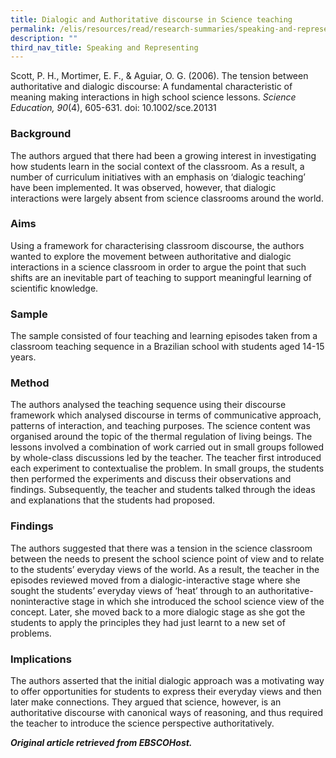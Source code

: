 ```yaml
---
title: Dialogic and Authoritative discourse in Science teaching
permalink: /elis/resources/read/research-summaries/speaking-and-representing/dialogic-authoritative-discourse/
description: ""
third_nav_title: Speaking and Representing
---
```

Scott, P. H., Mortimer, E. F., & Aguiar, O. G. (2006). The tension between authoritative and dialogic discourse: A fundamental characteristic of meaning making interactions in high school science lessons. _Science Education, 90_(4), 605-631. doi: 10.1002/sce.20131

### Background

The authors argued that there had been a growing interest in investigating how students learn in the social context of the classroom. As a result, a number of curriculum initiatives with an emphasis on ‘dialogic teaching’ have been implemented. It was observed, however, that dialogic interactions were largely absent from science classrooms around the world.

### Aims

Using a framework for characterising classroom discourse, the authors wanted to explore the movement between authoritative and dialogic interactions in a science classroom in order to argue the point that such shifts are an inevitable part of teaching to support meaningful learning of scientific knowledge.

### Sample

The sample consisted of four teaching and learning episodes taken from a classroom teaching sequence in a Brazilian school with students aged 14-15 years.

### Method

The authors analysed the teaching sequence using their discourse framework which analysed discourse in terms of communicative approach, patterns of interaction, and teaching purposes. The science content was organised around the topic of the thermal regulation of living beings. The lessons involved a combination of work carried out in small groups followed by whole-class discussions led by the teacher. The teacher first introduced each experiment to contextualise the problem. In small groups, the students then performed the experiments and discuss their observations and findings. Subsequently, the teacher and students talked through the ideas and explanations that the students had proposed.

### Findings

The authors suggested that there was a tension in the science classroom between the needs to present the school science point of view and to relate to the students’ everyday views of the world. As a result, the teacher in the episodes reviewed moved from a dialogic-interactive stage where she sought the students’ everyday views of ‘heat’ through to an authoritative-noninteractive stage in which she introduced the school science view of the concept. Later, she moved back to a more dialogic stage as she got the students to apply the principles they had just learnt to a new set of problems.

### Implications

The authors asserted that the initial dialogic approach was a motivating way to offer opportunities for students to express their everyday views and then later make connections. They argued that science, however, is an authoritative discourse with canonical ways of reasoning, and thus required the teacher to introduce the science perspective authoritatively.

_**Original article retrieved from EBSCOHost.**_  

